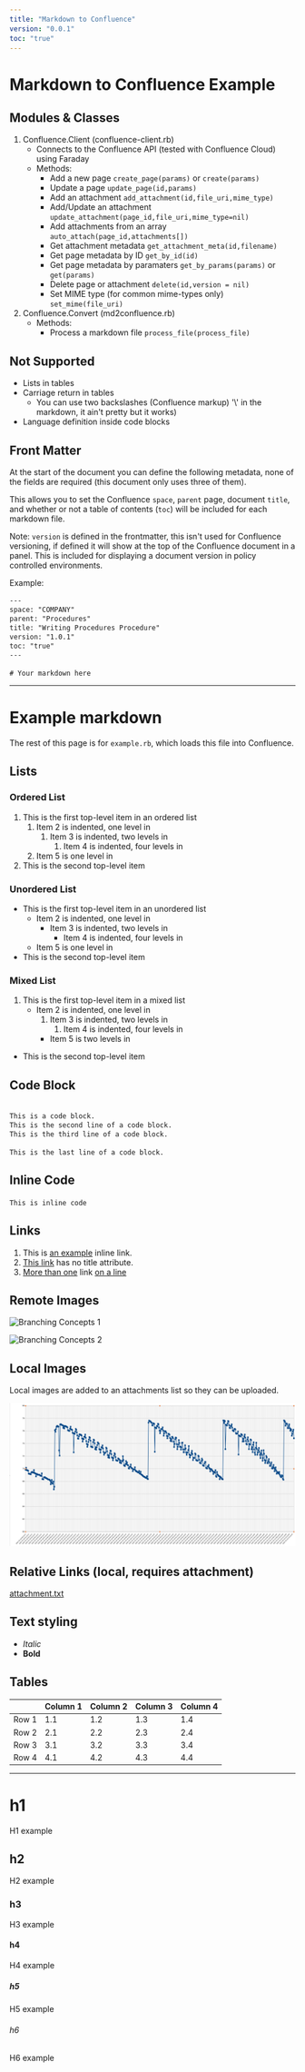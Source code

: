 ```yaml
---
title: "Markdown to Confluence"
version: "0.0.1"
toc: "true"
---
```

# Markdown to Confluence Example

## Modules & Classes

1. Confluence.Client (confluence-client.rb)
   - Connects to the Confluence API (tested with Confluence Cloud) using Faraday
   - Methods:
     - Add a new page `create_page(params)` or `create(params)`
     - Update a page `update_page(id,params)`
     - Add an attachment `add_attachment(id,file_uri,mime_type)`
     - Add/Update an attachment `update_attachment(page_id,file_uri,mime_type=nil)`
     - Add attachments from an array `auto_attach(page_id,attachments[])`
     - Get attachment metadata `get_attachment_meta(id,filename)`
     - Get page metadata by ID `get_by_id(id)`
     - Get page metadata by paramaters `get_by_params(params)` or `get(params)`
     - Delete page or attachment `delete(id,version = nil)`
     - Set MIME type (for common mime-types only) `set_mime(file_uri)`
1. Confluence.Convert (md2confluence.rb)
   - Methods:
     - Process a markdown file `process_file(process_file)`


## Not Supported

- Lists in tables
- Carriage return in tables
  - You can use two backslashes (Confluence markup) '\\' in the markdown, it ain't pretty but it works)
- Language definition inside code blocks

## Front Matter

At the start of the document you can define the following metadata, none of the fields are required (this document only uses three of them).

This allows you to set the Confluence `space`, `parent` page, document `title`, and whether or not a table of contents (`toc`) will be included for each markdown file.

Note: `version` is defined in the frontmatter, this isn't used for Confluence versioning, if defined it will show at the top of the Confluence document in a panel. This is included for displaying a document version in policy controlled environments.

Example:

```
---
space: "COMPANY"
parent: "Procedures"
title: "Writing Procedures Procedure"
version: "1.0.1"
toc: "true"
---

# Your markdown here
```

--- 


# Example markdown 

The rest of this page is for `example.rb`, which loads this file into Confluence.

## Lists

### Ordered List

1. This is the first top-level item in an ordered list
   1. Item 2 is indented, one level in
      1. Item 3 is indented, two levels in
            1. Item 4 is indented, four levels in
   2. Item 5 is one level in
2. This is the second top-level item

### Unordered List

- This is the first top-level item in an unordered list
  - Item 2 is indented, one level in
    - Item 3 is indented, two levels in
        - Item 4 is indented, four levels in
  - Item 5 is one level in
- This is the second top-level item

### Mixed List

1. This is the first top-level item in a mixed list
   - Item 2 is indented, one level in
     1. Item 3 is indented, two levels in
           1. Item 4 is indented, four levels in
     - Item 5 is two levels in
- This is the second top-level item

## Code Block

```text

This is a code block.
This is the second line of a code block.
This is the third line of a code block.

This is the last line of a code block.
```

## Inline Code

`This is inline code`


## Links

1. This is [an example](http://example.com/ "This is a title attribute") inline link.
1. [This link](http://example.com/) has no title attribute.
1. [More than one](http://example.com/) link [on a line](https://example.org)


## Remote Images

![Branching Concepts 1](http://git-scm.com/figures/18333fig0319-tn.png "Branching Map")

![Branching Concepts 2](http://git-scm.com/figures/18333fig0319-tn.png)

## Local Images

Local images are added to an attachments list so they can be uploaded.

![Data](./tests/image.png "Distance TimeSeries")


## Relative Links (local, requires attachment)

[attachment.txt](./tests/attachment.txt)

## Text styling

- *Italic*
- **Bold**


## Tables

| | Column 1 | Column 2 | Column 3 | Column 4 |
|-| - | - | - | - |
|Row 1| 1.1 | 1.2 | 1.3 | 1.4 |
|Row 2| 2.1 | 2.2 | 2.3 | 2.4 |
|Row 3| 3.1 | 3.2 | 3.3 | 3.4 |
|Row 4| 4.1 | 4.2 | 4.3 | 4.4 |


---


# h1

H1 example

## h2

H2 example

### h3

H3 example

#### h4

H4 example

##### h5

H5 example

###### h6

H6 example

